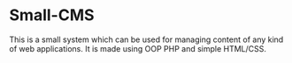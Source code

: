 # Small-CMS
This is a small system which can be used for managing content of any kind of web applications. It is made using OOP PHP and simple HTML/CSS.  
